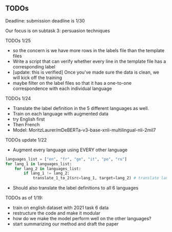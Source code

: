 ## TODOs

Deadline: submission deadline is 1/30

Our focus is on subtask 3: persuasion techniques

TODOs 1/25
 - so the concern is we have more rows in the labels file than the template files
 - Write a script that can verify whether every line in the template file has a corresponding label
 - [update: this is verified] Once you've made sure the data is clean, we will kick off the training
 - maybe filter on the label files so that it has a one-to-one correspondence with each individual language

TODOs 1/24
 - Translate the label definition in the 5 different languages as well.
 - Train on each language with augmented data
 - try English first 
 - Then French
 - Model: MoritzLaurer/mDeBERTa-v3-base-xnli-multilingual-nli-2mil7

TODOs update 1/22
 - Augment every language using EVERY other language

```python
languages_list = ["en", "fr", "ge", "it", "po", "ru"]
for lang_1 in languages_list:
    for lang_2 in languages_list:
        if lang_1 != lang_2:
            translate_1_to_2(src=lang_1, target=lang_2) # translate lang1 to lang2
```

 - Should also translate the label definitions to all 6 languages

TODOs as of 1/19:
 - train on english dataset with 2021 task 6 data
 - restructure the code and make it modular
 - how do we make the model perform well on the other languages?
 - start summarizing our method and draft the paper  
